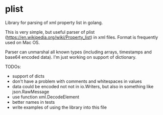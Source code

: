 # plist
Library for parsing of xml property list in golang.

This is very simple, but useful parser of plist (https://en.wikipedia.org/wiki/Property_list) in xml files. Format is frequently used on Mac OS.

Parser can unmarshal all known types (including arrays, timestamps and base64 encoded data). I'm just working on support of dictionary.

TODOs:
- support of dicts
- don't have a problem with comments and whitespaces in values
- data could be encoded not not in io.Writers, but also in something like json.RawMessage
- use function xml.DecodeElement
- better names in tests
- write examples of using the library into this file
